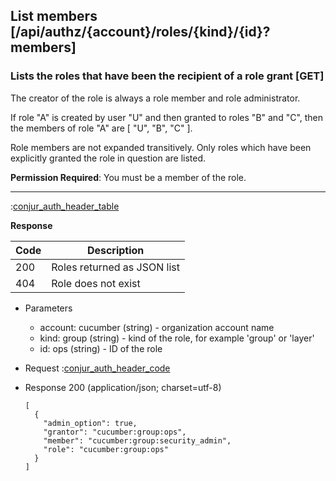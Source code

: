 ## List members [/api/authz/{account}/roles/{kind}/{id}?members]

### Lists the roles that have been the recipient of a role grant [GET]

The creator of the role is always a role member and role administrator.

If role "A" is created by user "U" and then granted to roles "B" and "C",
then the members of role "A" are [ "U", "B", "C" ].

Role members are not expanded transitively.
Only roles which have been explicitly granted the role in question are listed.

**Permission Required**: You must be a member of the role.

---

:[conjur_auth_header_table](partials/conjur_auth_header_table.md)

**Response**

|Code|Description|
|----|-----------|
|200|Roles returned as JSON list|
|404|Role does not exist|

+ Parameters
    + account: cucumber (string) - organization account name
    + kind: group (string) - kind of the role, for example 'group' or 'layer'
    + id: ops (string) - ID of the role

+ Request
    :[conjur_auth_header_code](partials/conjur_auth_header_code.md)

+ Response 200 (application/json; charset=utf-8)

    ```
    [
      {
        "admin_option": true,
        "grantor": "cucumber:group:ops",
        "member": "cucumber:group:security_admin",
        "role": "cucumber:group:ops"
      }
    ]
    ```